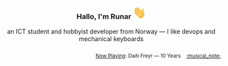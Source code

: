 <h3 align="center">Hallo, I'm Runar <img src="./assets/wave.gif" width="30px" height="30px"></h3>

<div align="center">an ICT student and hobbyist developer from Norway — I like devops and mechanical keyboards</div>

<br/>
<div align="right"><sub>
  <a href="https://www.last.fm/user/runarsf">Now Playing</a>: Daði Freyr &mdash; 10 Years &nbsp;&nbsp; <a href="https:&#x2F;&#x2F;www.last.fm&#x2F;music&#x2F;Da%C3%B0i+Freyr&#x2F;_&#x2F;10+Years">:musical_note:</a>
</sub></div>


